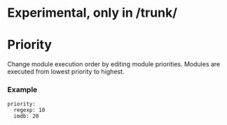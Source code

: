 # Experimental, only in /trunk/

# Priority

Change module execution order by editing module priorities. Modules are executed from lowest priority to highest.

### Example


    priority:
      regexp: 10
      imdb: 20

